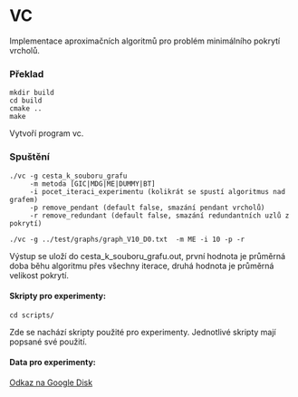 # VC

Implementace aproximačních algoritmů pro problém minimálního pokrytí vrcholů.

### Překlad 

```
mkdir build
cd build 
cmake ..
make
```

Vytvoří program vc.

### Spuštění

```
./vc -g cesta_k_souboru_grafu
     -m metoda [GIC|MDG|ME|DUMMY|BT]
     -i pocet_iteraci_experimentu (kolikrát se spustí algoritmus nad grafem)
     -p remove_pendant (default false, smazání pendant vrcholů)
     -r remove_redundant (default false, smazání redundantních uzlů z pokrytí)
     
./vc -g ../test/graphs/graph_V10_D0.txt  -m ME -i 10 -p -r
```

Výstup se uloží do cesta_k_souboru_grafu.out, první hodnota je průměrná doba 
běhu algoritmu přes všechny iterace, druhá hodnota je průměrná velikost pokrytí.



#### Skripty pro experimenty:

```
cd scripts/
```

Zde se nachází skripty použité pro experimenty.
Jednotlivé skripty mají popsané své použití.

#### Data pro experimenty:
[Odkaz na Google Disk](https://drive.google.com/drive/folders/1QymWQCwExOFlnKIJnHOJLz4HCFZkdgE_?usp=sharing)

